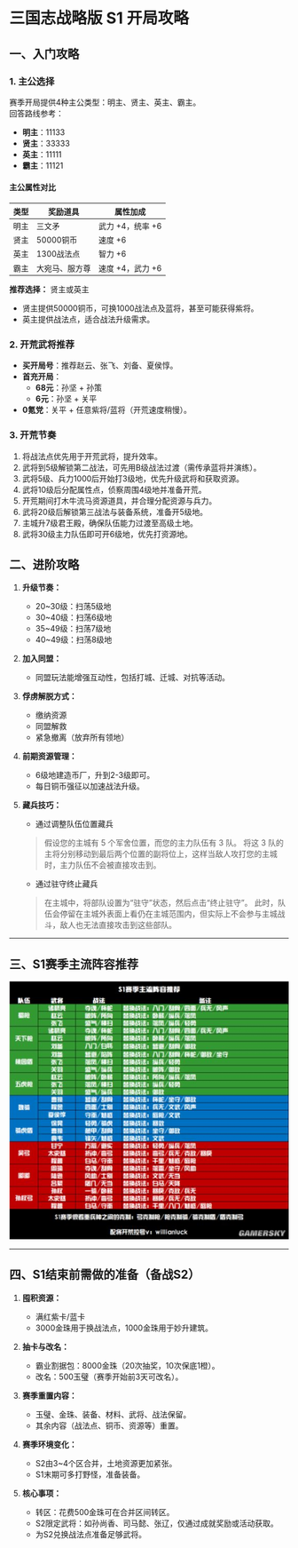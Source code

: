 # 三国志战略版 S1 开局攻略

## 一、入门攻略

### 1. 主公选择
赛季开局提供4种主公类型：明主、贤主、英主、霸主。  
回答路线参考：  
- **明主**：11133  
- **贤主**：33333  
- **英主**：11111  
- **霸主**：11121  

#### 主公属性对比
| 类型   | 奖励道具       | 属性加成                     |
|--------|----------------|------------------------------|
| 明主   | 三文矛         | 武力 +4，统率 +6            |
| 贤主   | 50000铜币      | 速度 +6                     |
| 英主   | 1300战法点     | 智力 +6                     |
| 霸主   | 大宛马、服方尊 | 速度 +4，武力 +6            |

**推荐选择：** 贤主或英主  
- 贤主提供50000铜币，可换1000战法点及蓝将，甚至可能获得紫将。  
- 英主提供战法点，适合战法升级需求。

### 2. 开荒武将推荐
- **买开局号**：推荐赵云、张飞、刘备、夏侯惇。  
- **首充开局**：  
  - **68元**：孙坚 + 孙策  
  - **6元**：孙坚 + 关平  
- **0氪党**：关平 + 任意紫将/蓝将（开荒速度稍慢）。

### 3. 开荒节奏
1. 将战法点优先用于开荒武将，提升效率。
2. 武将到5级解锁第二战法，可先用B级战法过渡（需传承蓝将并演练）。
3. 武将5级、兵力1000后开始打3级地，优先升级武将和获取资源。
4. 武将10级后分配属性点，侦察周围4级地并准备开荒。
5. 开荒期间打木牛流马资源道具，并合理分配资源与兵力。
6. 武将20级后解锁第三战法与装备系统，准备开5级地。
7. 主城升7级君王殿，确保队伍能力过渡至高级土地。
8. 武将30级主力队伍即可开6级地，优先打资源地。


## 二、进阶攻略

1. **升级节奏：**  
   - 20~30级：扫荡5级地  
   - 30~40级：扫荡6级地  
   - 35~49级：扫荡7级地  
   - 40~49级：扫荡8级地  

2. **加入同盟：**  
   - 同盟玩法能增强互动性，包括打城、迁城、对抗等活动。

3. **俘虏解脱方式：**  
   - 缴纳资源  
   - 同盟解救  
   - 紧急撤离（放弃所有领地）

4. **前期资源管理：**  
   - 6级地建造币厂，升到2-3级即可。  
   - 每日铜币强征以加速战法升级。

5. **藏兵技巧：**  
   - 通过调整队伍位置藏兵
   > 假设您的主城有 5 个军舍位置，而您的主力队伍有 3 队。
   将这 3 队的主将分别移动到最后两个位置的副将位上，这样当敌人攻打您的主城时，主力队伍不会被直接攻击到。
   - 通过驻守终止藏兵
   > 在主城中，将部队设置为“驻守”状态，然后点击“终止驻守”。
   此时，队伍会停留在主城外表面上看仍在主城范围内，但实际上不会参与主城战斗，敌人也无法直接攻击到这些部队。

---

## 三、S1赛季主流阵容推荐
![游民星空](images/image001_S.jpg)

---

## 四、S1结束前需做的准备（备战S2）

1. **囤积资源：**  
   - 满红紫卡/蓝卡  
   - 3000金珠用于换战法点，1000金珠用于妙升建筑。  

2. **抽卡与改名：**  
   - 霸业割据包：8000金珠（20次抽奖，10次保底1橙）。  
   - 改名：500玉璧（赛季开始前3天可改名）。  

3. **赛季重置内容：**  
   - 玉璧、金珠、装备、材料、武将、战法保留。  
   - 其余内容（战法点、铜币、资源等）重置。  

4. **赛季环境变化：**  
   - S2由3~4个区合并，土地资源更加紧张。  
   - S1末期可多打野怪，准备装备。

5. **核心事项：**  
   - 转区：花费500金珠可在合并区间转区。  
   - S2限定武将：如孙尚香、司马懿、张辽，仅通过成就奖励或活动获取。  
   - 为S2兑换战法点准备足够武将。